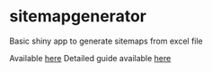# sitemapgenerator
Basic shiny app to generate sitemaps from excel file

Available [here](https://cckeneally.shinyapps.io/sitemapgenerator/)
Detailed guide available [here](https://cckeneally.github.io/docs/projects/sitemapshiny)
